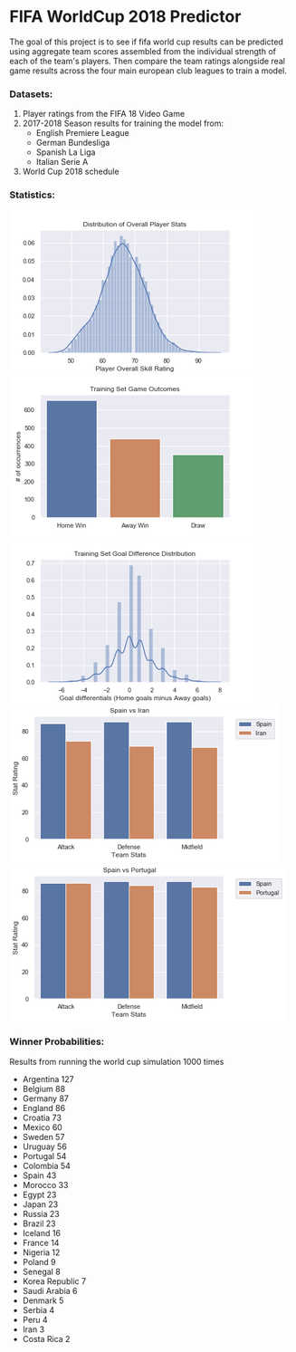 # FIFA WorldCup 2018 Predictor
The goal of this project is to see if fifa world cup results can be predicted using aggregate team scores assembled from the individual strength of each of the team's players. Then compare the team ratings alongside real game results across the four main european club leagues to train a model.

### Datasets:
1. Player ratings from the FIFA 18 Video Game
2. 2017-2018 Season results for training the model from:
    * English Premiere League
    * German Bundesliga
    * Spanish La Liga
    * Italian Serie A
3. World Cup 2018 schedule

### Statistics:
![Run](Images/player_stats_distribution.png) 
![Run](Images/training_set_outcomes.png)
![Run](Images/goal_diff_distribution.png) 
![Run](Images/spain_vs_iran.png)
![Run](Images/spain_vs_portugal.png)

### Winner Probabilities: 

Results from running the world cup simulation 1000 times
* Argentina 127
* Belgium 88
* Germany 87
* England 86
* Croatia 73
* Mexico 60
* Sweden 57
* Uruguay 56
* Portugal 54
* Colombia 54
* Spain 43
* Morocco 33
* Egypt 23
* Japan 23
* Russia 23
* Brazil 23
* Iceland 16
* France 14
* Nigeria 12
* Poland 9
* Senegal 8
* Korea Republic 7
* Saudi Arabia 6
* Denmark 5
* Serbia 4
* Peru 4
* Iran 3
* Costa Rica 2
